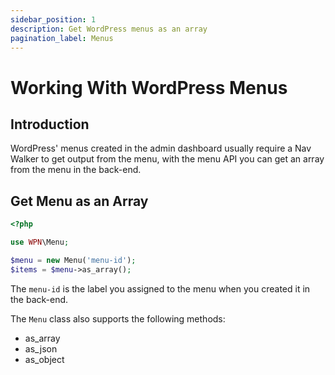 ```yaml
---
sidebar_position: 1
description: Get WordPress menus as an array
pagination_label: Menus
---
```


# Working With WordPress Menus

## Introduction

WordPress' menus created in the admin dashboard usually require a Nav Walker to get output from the menu, with the menu
API you can get an array from the menu in the back-end.

## Get Menu as an Array

```php
<?php

use WPN\Menu;

$menu = new Menu('menu-id');
$items = $menu->as_array();
```

The `menu-id` is the label you assigned to the menu when you created it in the back-end.

The `Menu` class also supports the following methods:
- as_array
- as_json
- as_object